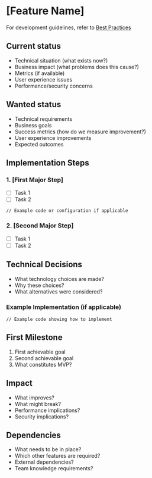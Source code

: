# [Feature Name]

For development guidelines, refer to [Best Practices](../best-practices.md)

## Current status
- Technical situation (what exists now?)
- Business impact (what problems does this cause?)
- Metrics (if available)
- User experience issues
- Performance/security concerns

## Wanted status
- Technical requirements
- Business goals
- Success metrics (how do we measure improvement?)
- User experience improvements
- Expected outcomes

## Implementation Steps

### 1. [First Major Step]
- [ ] Task 1
- [ ] Task 2
```[language]
// Example code or configuration if applicable
```

### 2. [Second Major Step]
- [ ] Task 1
- [ ] Task 2

## Technical Decisions
- What technology choices are made?
- Why these choices?
- What alternatives were considered?

### Example Implementation (if applicable)
```[language]
// Example code showing how to implement
```

## First Milestone
1. First achievable goal
2. Second achievable goal
3. What constitutes MVP?

## Impact
- What improves?
- What might break?
- Performance implications?
- Security implications?

## Dependencies
- What needs to be in place?
- Which other features are required?
- External dependencies?
- Team knowledge requirements? 